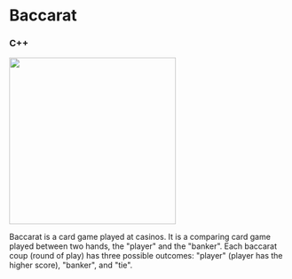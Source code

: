 <h1> Baccarat</h1>
<h3>C++</h3>
<img style = "height: 300px;" src = "https://images.prismic.io/desplaines-rushstreetgaming/44b9040f-30f3-4e08-80d9-91c839ec36df_Rivers-Casino-Des-Plaines---Pickup-Shots-505-min.jpg?auto=compress,format">
<p>Baccarat is a card game played at casinos. It is a comparing card game played between two hands, the "player" and the "banker". Each baccarat coup (round of play) has three possible outcomes: "player" (player has the higher score), "banker", and "tie".</p>
